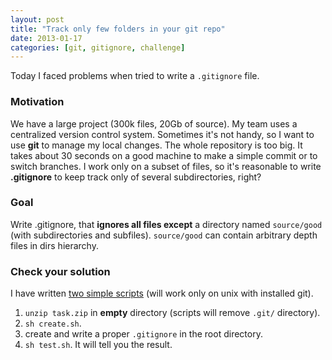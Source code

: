```yaml
---
layout: post
title: "Track only few folders in your git repo"
date: 2013-01-17
categories: [git, gitignore, challenge]
---
```


Today I faced problems when tried to write a `.gitignore` file.

### Motivation 
We have a large project (300k files, 20Gb of source).
My team uses a centralized version control system.
Sometimes it's not handy, so I want to use **git** to manage my local changes.
The whole repository is too big. It takes about 30 seconds on a good machine to make a simple commit or to switch branches.
I work only on a subset of files, so it's reasonable to write **.gitignore** to keep track only of several subdirectories, right?

### Goal
Write .gitignore, that **ignores all files except** a directory named `source/good` (with subdirectories and subfiles).
`source/good` can contain arbitrary depth files in dirs hierarchy.

### Check your solution 
I have written [two simple scripts](/bin/task.zip) (will work only on unix with installed git).

1.  `unzip task.zip` in **empty** directory (scripts will remove `.git/` directory).
1.  `sh create.sh`.
1.  create and write a proper `.gitignore` in the root directory.
1.  `sh test.sh`. It will tell you the result.
